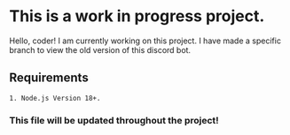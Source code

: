# This is a work in progress project.

Hello, coder! I am currently working on this project. I have made a specific branch to view the old version of this discord bot.


## Requirements
  	1. Node.js Version 18+.

### This file will be updated throughout the project!

